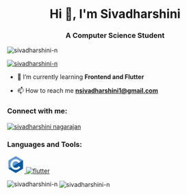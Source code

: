 <h1 align="center">Hi 👋, I'm Sivadharshini</h1>
<h3 align="center">A Computer Science Student</h3>

<p align="left"> <img src="https://komarev.com/ghpvc/?username=sivadharshini-n&label=Profile%20views&color=0e75b6&style=flat" alt="sivadharshini-n" /> </p>

<p align="left"> <a href="https://github.com/ryo-ma/github-profile-trophy"><img src="https://github-profile-trophy.vercel.app/?username=sivadharshini-n" alt="sivadharshini-n" /></a> </p>

- 🌱 I’m currently learning **Frontend and Flutter**

- 📫 How to reach me **nsivadharshini1@gmail.com**

<h3 align="left">Connect with me:</h3>
<p align="left">
<a href="https://linkedin.com/in/sivadharshini nagarajan" target="blank"><img align="center" src="https://raw.githubusercontent.com/rahuldkjain/github-profile-readme-generator/master/src/images/icons/Social/linked-in-alt.svg" alt="sivadharshini nagarajan" height="30" width="40" /></a>
</p>

<h3 align="left">Languages and Tools:</h3>
<p align="left"> <a href="https://www.cprogramming.com/" target="_blank" rel="noreferrer"> <img src="https://raw.githubusercontent.com/devicons/devicon/master/icons/c/c-original.svg" alt="c" width="40" height="40"/> </a> <a href="https://flutter.dev" target="_blank" rel="noreferrer"> <img src="https://www.vectorlogo.zone/logos/flutterio/flutterio-icon.svg" alt="flutter" width="40" height="40"/> </a> </p>

<p><img align="left" src="https://github-readme-stats.vercel.app/api/top-langs?username=sivadharshini-n&show_icons=true&locale=en&layout=compact" alt="sivadharshini-n" /></p>

<p>&nbsp;<img align="center" src="https://github-readme-stats.vercel.app/api?username=sivadharshini-n&show_icons=true&locale=en" alt="sivadharshini-n" /></p>
